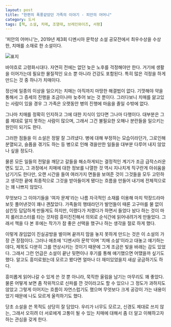 ```yaml
---
layout: post
title: "한편의 폭풍같았던 가족의 이야기 - 피안의 어머니"
category: 도서
tags: [책, 소설, 치매, 조열태, 브레인와이즈, 서평]
---
```


'피안의 어머니'는,
2019년 제3회 디멘시아 문학상 소설 공모전에서 최우수상을 수상한,
치매를 소재로 한 소설이다.

![표지](https://lh3.googleusercontent.com/Vx93kPXN6A_6guLH7_DT-bbYrIBmdQ9ngobt5_6gvgC3XYRuJ5DCoL4xVq4sRGgtmpEYaukXfetPfA=s480)

바야흐로 고령화시대다.
자연히 전에는 없던 늦은 노후를 걱정해야만 한다.
거기에 생활을 이어가는데 필요한 물질적인 요소 뿐 아니라 건강도 포함된다.
특히 많은 걱정을 하게 만드는 것 중 하나가 치매이다.

정신에 일종의 이상을 일으키는 치매는
아직까지 마땅한 해결법이 없다.
기껏해야 약을 통해서 그 증세의 진행을 조금이나마 늦추어 보는 것 뿐이다.
그러다보니 치매를 앓고있는 사람이 있을 경우 그 가족은 오랫동안 병의 진행에 마음을 졸일 수밖에 없다.

그나마 치매를 정확히 인지하고 그에 대한 지식이 있다면 그나마 다행이다.
대부분은 그를 제대로 알지 못하는 사람이 많으며,
그래서 그건 불필요한 오해나 분란들을 일으키는 원인이 되기도 한다.

그러한 점들을 이 소설은 정말 잘 그려냈다.
병에 대해 부정하는 모습이라던가,
그로인해 분열되고,
슬픔을 겪기도 하는 등
병으로 인해 겪을만한 일들을 대부분 다루어 내지 않았나 싶을 정도다.

물론 모든 일들의 전말을 깨닫고 갈들을 해소하게되는 결정적인 계기가 조금 급작스러운 면도 있고,
그 과정에서 치매에 대한 정보를 나열한 것 역시 지나치게 직구란게 아쉬움을 남기기도 한다만,
오랜 시간을 들여 여러가지 면들을 보여준 것이
그것들을 모두 고민하고 생각한 끝에 최종적으로 그것을 받아들이게 됐다는 흐름을 만들어 내기에
전체적으로는 꽤 나쁘지 않았다.

무엇보다 그 이야기들을 '여자 문제'라는 나름 자극적인 소재를 이용해
마치 막장드라마 보듯 풀어낸것이 꽤나 괜찮았다.
가족들의 행태라던가 발언들이 때론 고구마를 물 없이 삼킨듯 답답하게 만들게도 하지만,
이랬다가 저랬다가 하면서 들었다 놨다 하는 것이 마치 롤러코스터를 타는 것처럼 흥미진진해서
의외로 순식간에 읽어내려가게 만들었다.
그래서 책을 다 본 후에는 작가가 참 좋은 선택을 했구나 하는 생각을 절로 하게 했다.

이렇게 끊임없이 진실공방을 벌이며 끝까지 맘을 놓지 못하게 만드는 것은 이 소설의 가장 큰 장점이다.
그러나 애초에 '디멘시아 문학'이며 '치매 소설'이라고 대놓고 얘기하는데다,
제목도 다분히 그를 연상시키는 것이기 때문에 그게 조금은 빛을 바래는 감도 있었다.
그래서 그런 언급은 소설이 끝난 뒷편이나 후기를 통해 얘기했으면 어땠을까 싶기도 했다.
알고도 흥미로웠는데 모르고 봤다면 얼마나 더 재미있었을지 새삼 궁금하기도 하다.

흥미롭게 읽어나갈 수 있게 쓴 것 뿐 아니라, 묵직한 울림을 남기는 마무리도 꽤 좋았다.
물론 어떻게 보면 좀 작위적으로 신파를 깐 것이라고도 할 수 있으나
그 정도가 과하지도 않았고
그렇게 이어지는 흐름이 자연스럽기도 했으며
무엇보다 크게 공강이 가는 내용이었기 때문에 나도 모르게 울컥하기도 했다.

당초 소설을 쓴 목적도 상당히 잘 담았다.
우리가 너무도 모르고, 신경도 제대로 쓰지 않는, 그래서 오히려 더 서로에게 고통이 될 수 있는 치매에 대해서
좀 더 알고 이해하고자하는 관심을 갖게 한다.
